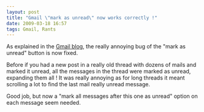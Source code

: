 ```yaml
---
layout: post
title: "Gmail \"mark as unread\" now works correctly !"
date: 2009-03-18 16:57
tags: Gmail, Rants
---
```

As explained in the [Gmail blog][1], the really annoying bug of the
"mark as unread" button is now fixed.

Before if you had a new post in a really old thread with dozens of mails and
marked it unread, all the messages in the thread were marked as unread,
expanding them all ! It was really annoying as for long threads it meant
scrolling a lot to find the last mail really unread message.

Good job, but now a "mark all messages after this one as unread" option on each
message seem needed.

[1]: http://gmailblog.blogspot.com/2009/03/small-but-helpful-change-to-mark-as.html
